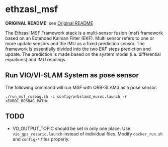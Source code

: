 ethzasl_msf
=====================
**ORIGINAL README**: see [Original README](README.orig.md)

The Ethzasl MSF Framework stack is a multi-sensor fusion (msf) framework based on an Extended Kalman Filter (EKF). Multi sensor refers to one or more update sensors and the IMU as a fixed prediction sensor. The framework is essentially divided into the two EKF steps prediction and update. The prediction is made based on the system model (i.e. differential equations) and IMU readings. 

## Run VIO/VI-SLAM System as pose sensor
The following command will run MSF with ORB-SLAM3 as a pose sensor:
```
./run_msf_rosbag.sh -c config/orbslam3_euroc.launch -r <EUROC_ROSBAG_PATH>
```

## TODO
* VO_OUTPUT_TOPIC should be set in only one place. Use `vio_gps_rosario.launch` instead of individual files.
Modify `docker_run.sh` and `config/*` files properly.
